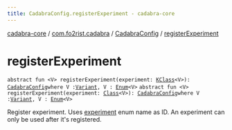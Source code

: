```yaml
---
title: CadabraConfig.registerExperiment - cadabra-core
---
```


[cadabra-core](../../index.html) / [com.fo2rist.cadabra](../index.html) / [CadabraConfig](index.html) / [registerExperiment](./register-experiment.html)

# registerExperiment

`abstract fun <V> registerExperiment(experiment: `[`KClass`](https://kotlinlang.org/api/latest/jvm/stdlib/kotlin.reflect/-k-class/index.html)`<V>): `[`CadabraConfig`](index.html)` where V : `[`Variant`](../-variant/index.html)`, V : `[`Enum`](https://kotlinlang.org/api/latest/jvm/stdlib/kotlin/-enum/index.html)`<V>`
`abstract fun <V> registerExperiment(experiment: `[`Class`](https://docs.oracle.com/javase/6/docs/api/java/lang/Class.html)`<V>): `[`CadabraConfig`](index.html)` where V : `[`Variant`](../-variant/index.html)`, V : `[`Enum`](https://kotlinlang.org/api/latest/jvm/stdlib/kotlin/-enum/index.html)`<V>`

Register experiment.
Uses [experiment](register-experiment.html#com.fo2rist.cadabra.CadabraConfig$registerExperiment(kotlin.reflect.KClass((com.fo2rist.cadabra.CadabraConfig.registerExperiment.V)))/experiment) enum name as ID.
An experiment can only be used after it's registered.

